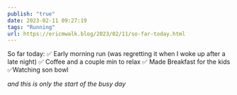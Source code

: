 ```yaml
---
publish: "true"
date: 2023-02-11 09:27:19
tags: "Running"
url: https://ericmwalk.blog/2023/02/11/so-far-today.html
---
```


So far today:
✅ Early morning run (was regretting it when I woke up after a late night)
✅ Coffee and a couple min to relax
✅ Made Breakfast for the kids
✅Watching son bowl

*and this is only the start of the busy day*